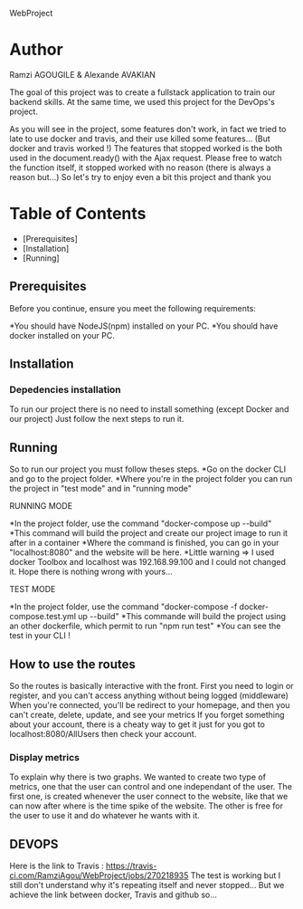 WebProject

# Author

Ramzi AGOUGILE & Alexande AVAKIAN

The goal of this project was to create a fullstack application to train our backend skills.
At the same time, we used this project for the DevOps's project.

As you will see in the project, some features don't work, in fact we tried to late to use docker and travis,
and their use killed some features... (But docker and travis worked !) 
The features that stopped worked is the both used in the document.ready() with the Ajax request.
Please free to watch the function itself, it stopped worked with no reason (there is always a reason but...)
So let's try to enjoy even a bit this project and thank you

# Table of Contents

* [Prerequisites]
* [Installation]
* [Running]


## Prerequisites

Before you continue, ensure you meet the following requirements:

*You should have NodeJS(npm) installed on your PC.
*You should have docker installed on your PC.

## Installation

### Depedencies installation

To run our project there is no need to install something (except Docker and our project)
Just follow the next steps to run it.

## Running

So to run our project you must follow theses steps.
*Go on the docker CLI and go to the project folder.
*Where you're in the project folder you can run the project in "test mode" and in "running mode"

RUNNING MODE

*In the project folder, use the command "docker-compose up --build"
*This command will build the project and create our project image to run it after in a container
*Where the command is finished, you can go in your "localhost:8080" and the website will be here.
*Little warning => I used docker Toolbox and localhost was 192.168.99.100 and I could not changed it.
Hope there is nothing wrong with yours...

TEST MODE

*In the project folder, use the command "docker-compose -f docker-compose.test.yml up --build"
*This commande will build the project using an other dockerfile, which permit to run "npm run test"
*You can see the test in your CLI !

## How to use the routes

So the routes is basically interactive with the front.
First you need to login or register, and you can't access anything without being logged (middleware)
When you're connected, you'll be redirect to your homepage, and then you can't create, delete, update, and see your metrics
If you forget something about your account, there is a cheaty way to get it just for you
got to localhost:8080/AllUsers then check your account.

### Display metrics

To explain why there is two graphs. We wanted to create two type of metrics, one that the user can control and one independant of the user. 
The first one, is created whenever the user connect to the website, like that we can now after where is the time spike of the website.
The other is free for the user to use it and do whatever he wants with it.


## DEVOPS

Here is the link to Travis : https://travis-ci.com/RamziAgou/WebProject/jobs/270218935
The test is working but I still don't understand why it's repeating itself and never stopped...
But we achieve the link between docker, Travis and github so...

